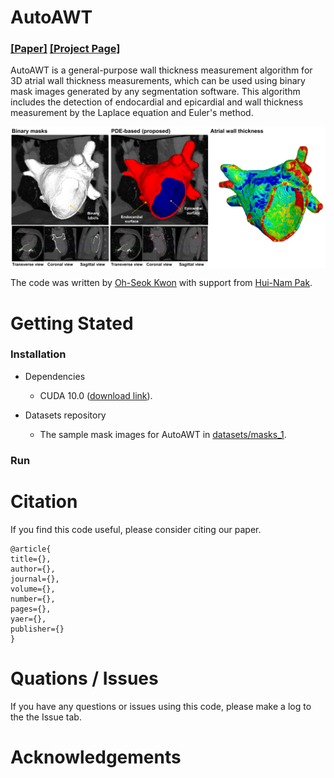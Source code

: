 # AutoAWT

### [[Paper]](link) [[Project Page]](https://github.com/ohseokkwon/AutoAWT/)<br>

AutoAWT is a general-purpose wall thickness measurement algorithm for 3D atrial wall thickness measurements, which can be used using binary mask images generated by any segmentation software. This algorithm includes the detection of endocardial and epicardial and wall thickness measurement by the Laplace equation and Euler's method.

<img src="AutoAWT_overview.png" align="center" width="750px"> <br>

The code was written by [Oh-Seok Kwon](link) with support from [Hui-Nam Pak]().

# Getting Stated

### Installation
- Dependencies
  - CUDA 10.0 ([download link]("https://developer.nvidia.com/cuda-10.0-download-archive/")).

- Datasets repository
  - The sample mask images for AutoAWT in [datasets/masks_1]("/datasets/masks_1").

### Run

# Citation
If you find this code useful, please consider citing our paper.
```
@article{
title={},
author={},
journal={},
volume={},
number={},
pages={},
yaer={},
publisher={}
}
```

# Quations / Issues
If you have any questions or issues using this code, please make a log to the the Issue tab.

# Acknowledgements
